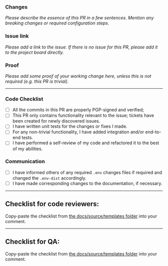 ### Changes
_Please describe the essence of this PR in a few sentences. Mention any breaking changes or required configuration steps._

### Issue link
_Please add a link to the issue. If there is no issue for this PR, please add it to the project board directly._

### Proof
_Please add some proof of your working change here, unless this is not required (e.g. this PR is trivial)._

---

### Code Checklist
- [ ] All the commits in this PR are properly PGP-signed and verified;
- [ ] This PR only contains functionality relevant to the issue; tickets have been created for newly discovered issues.
- [ ] I have written unit tests for the changes or fixes I made.
- [ ] For any non-trivial functionality, I have added integration and/or end-to-end tests.
- [ ] I have performed a self-review of my code and refactored it to the best of my abilities.

### Communication
- [ ] I have informed others of any required `.env` changes files if required and changed the `.env-dist` accordingly.
- [ ] I have made corresponding changes to the documentation, if necessary.

---
## Checklist for code reviewers:
Copy-paste the checklist from [the docs/source/templates folder](https://github.com/minvws/nl-kat-coordination/blob/main/docs/source/templates/pull_request_template_review_code.md) into your comment.

---
## Checklist for QA:
Copy-paste the checklist from [the docs/source/templates folder](https://github.com/minvws/nl-kat-coordination/blob/main/docs/source/templates/pull_request_template_review_qa.md) into your comment.
